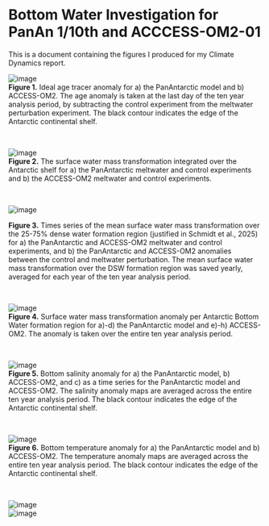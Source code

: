 # Bottom Water Investigation for PanAn 1/10th and ACCCESS-OM2-01
This is a document containing the figures I produced for my Climate Dynamics report.  
  
![image](https://github.com/user-attachments/assets/f84df6d8-dfb3-4689-baab-fbbfcbfe4f6a)  
**Figure 1.** Ideal age tracer anomaly for a) the PanAntarctic model and b) ACCESS-OM2. The age anomaly is taken at the last day of the ten year analysis period, by subtracting the control experiment from the meltwater perturbation experiment. The black contour indicates the edge of the Antarctic continental shelf. 

<br>
  
![image](https://github.com/user-attachments/assets/efb09c84-58bd-4f5e-8f6f-954a63825570)  
**Figure 2.** The surface water mass transformation integrated over the Antarctic shelf for a) the PanAntarctic meltwater and control experiments and b) the ACCESS-OM2 meltwater and control experiments.

<br>
  
![image](https://github.com/user-attachments/assets/418a409c-cdbb-46b5-9810-9fa42b02a3d6)  


**Figure 3.** Times series of the mean surface water mass transformation over the 25-75% dense water formation region (justified in Schmidt et al., 2025) for a) the PanAntarctic and ACCESS-OM2 meltwater and control experiments, and b) the PanAntarctic and ACCESS-OM2 anomalies between the control and meltwater perturbation. The mean surface water mass transformation over the DSW formation region was saved yearly, averaged for each year of the ten year analysis period. 

<br>

![image](https://github.com/user-attachments/assets/24294836-1385-44eb-aeb5-8703db5b50bc)  
**Figure 4.** Surface water mass transformation anomaly per Antarctic Bottom Water formation region for a)-d) the PanAntarctic model and e)-h) ACCESS-OM2. The anomaly is taken over the entire ten year analysis period.  

<br>

![image](https://github.com/user-attachments/assets/90c29e25-5d3a-452a-b002-3a46a0bfcede)  
**Figure 5.** Bottom salinity anomaly for a) the PanAntarctic model, b) ACCESS-OM2, and c) as a time series for the PanAntarctic model and ACCESS-OM2. The salinity anomaly maps are averaged across the entire ten year analysis period. The black contour indicates the edge of the Antarctic continental shelf.   

<br> 

![image](https://github.com/user-attachments/assets/f7a69d52-fc41-470a-ab75-a90a6a42905d)  
**Figure 6.** Bottom temperature anomaly for a) the PanAntarctic model and b) ACCESS-OM2. The temperature anomaly maps are averaged across the entire ten year analysis period. The black contour indicates the edge of the Antarctic continental shelf.  

<br>

![image](https://github.com/user-attachments/assets/9ef392a9-12e7-4b7c-a6dd-d7b0ea64cccb)  
![image](https://github.com/user-attachments/assets/eb4d8d97-fde9-4c10-bf85-5417032729f9)  



